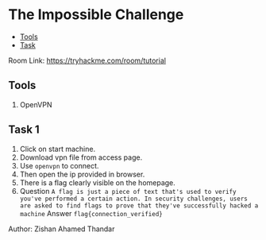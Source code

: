 # The Impossible Challenge

- [Tools](#tools)
- [Task](#task-1)

Room Link: https://tryhackme.com/room/tutorial

## Tools 

1. OpenVPN

## Task 1

1. Click on start machine.
2. Download vpn file from access page.
3. Use `openvpn` to connect.
4. Then open the ip provided in browser.
5. There is a flag clearly visible on the homepage.
6. Question `A flag is just a piece of text that's used to verify you've performed a certain action. In security challenges, users are asked to find flags to prove that they've successfully hacked a machine` Answer `flag{connection_verified}`

Author: Zishan Ahamed Thandar
